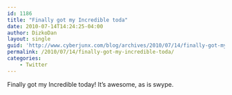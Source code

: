 ```yaml
---
id: 1186
title: "Finally got my Incredible toda"
date: 2010-07-14T14:24:25-04:00
author: DizkoDan
layout: single
guid: 'http://www.cyberjunx.com/blog/archives/2010/07/14/finally-got-my-incredible-toda/'
permalink: /2010/07/14/finally-got-my-incredible-toda/
categories:
    - Twitter
---
```


Finally got my Incredible today! It’s awesome, as is swype.